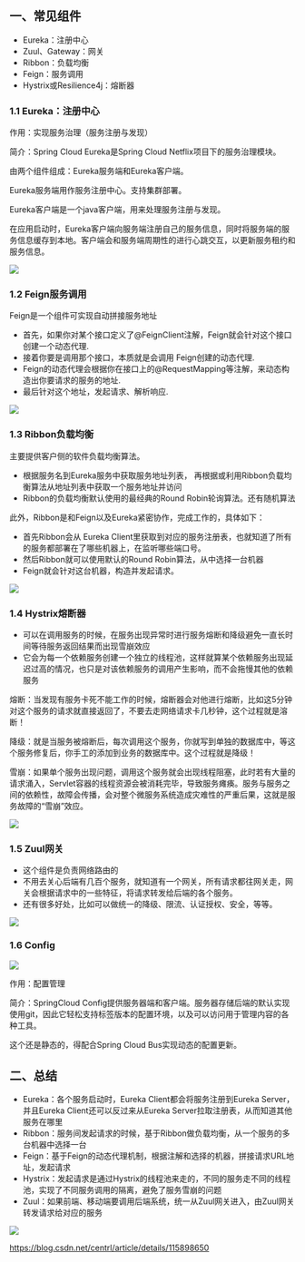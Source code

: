 ## 一、常见组件
* Eureka：注册中心
* Zuul、Gateway：网关
* Ribbon：负载均衡
* Feign：服务调用
* Hystrix或Resilience4j：熔断器
### 1.1 Eureka：注册中心
作用：实现服务治理（服务注册与发现）

简介：Spring Cloud Eureka是Spring Cloud Netflix项目下的服务治理模块。

由两个组件组成：Eureka服务端和Eureka客户端。

Eureka服务端用作服务注册中心。支持集群部署。

Eureka客户端是一个java客户端，用来处理服务注册与发现。

在应用启动时，Eureka客户端向服务端注册自己的服务信息，同时将服务端的服务信息缓存到本地。客户端会和服务端周期性的进行心跳交互，以更新服务租约和服务信息。

![](./images/eureka注册中心.jpg)

### 1.2 Feign服务调用
Feign是一个组件可实现自动拼接服务地址

* 首先，如果你对某个接口定义了@FeignClient注解，Feign就会针对这个接口创建一个动态代理.
* 接着你要是调用那个接口，本质就是会调用 Feign创建的动态代理.
* Feign的动态代理会根据你在接口上的@RequestMapping等注解，来动态构造出你要请求的服务的地址.
* 最后针对这个地址，发起请求、解析响应.

![](./images/frign调用解析.jpg)

### 1.3 Ribbon负载均衡
主要提供客户侧的软件负载均衡算法。

* 根据服务名到Eureka服务中获取服务地址列表， 再根据或利用Ribbon负载均衡算法从地址列表中获取一个服务地址并访问
* Ribbon的负载均衡默认使用的最经典的Round Robin轮询算法。还有随机算法

此外，Ribbon是和Feign以及Eureka紧密协作，完成工作的，具体如下：

* 首先Ribbon会从 Eureka Client里获取到对应的服务注册表，也就知道了所有的服务都部署在了哪些机器上，在监听哪些端口号。
* 然后Ribbon就可以使用默认的Round Robin算法，从中选择一台机器
* Feign就会针对这台机器，构造并发起请求。

![](./images/Ribbon调用过程.jpg)

### 1.4 Hystrix熔断器
* 可以在调用服务的时候，在服务出现异常时进行服务熔断和降级避免一直长时间等待服务返回结果而出现雪崩效应
* 它会为每一个依赖服务创建一个独立的线程池，这样就算某个依赖服务出现延迟过高的情况，也只是对该依赖服务的调用产生影响，而不会拖慢其他的依赖服务

熔断：当发现有服务卡死不能工作的时候，熔断器会对他进行熔断，比如这5分钟对这个服务的请求就直接返回了，不要去走网络请求卡几秒钟，这个过程就是溶断！

降级：就是当服务被熔断后，每次调用这个服务，你就写到单独的数据库中，等这个服务修复后，你手工的添加到业务的数据库中。这个过程就是降级！

雪崩：如果单个服务出现问题，调用这个服务就会出现线程阻塞，此时若有大量的请求涌入，Servlet容器的线程资源会被消耗完毕，导致服务瘫痪。服务与服务之间的依赖性，故障会传播，会对整个微服务系统造成灾难性的严重后果，这就是服务故障的“雪崩”效应。

![](./images/Hystrix处理.jpg)

### 1.5 Zuul网关
* 这个组件是负责网络路由的
* 不用去关心后端有几百个服务，就知道有一个网关，所有请求都往网关走，网关会根据请求中的一些特征，将请求转发给后端的各个服务。
* 还有很多好处，比如可以做统一的降级、限流、认证授权、安全，等等。

![](./images/网关zuul.jpg)

### 1.6 Config
![](./images/config.jpg)

作用：配置管理

简介：SpringCloud Config提供服务器端和客户端。服务器存储后端的默认实现使用git，因此它轻松支持标签版本的配置环境，以及可以访问用于管理内容的各种工具。

这个还是静态的，得配合Spring Cloud Bus实现动态的配置更新。

## 二、总结
* Eureka：各个服务启动时，Eureka Client都会将服务注册到Eureka Server，并且Eureka Client还可以反过来从Eureka Server拉取注册表，从而知道其他服务在哪里
* Ribbon：服务间发起请求的时候，基于Ribbon做负载均衡，从一个服务的多台机器中选择一台
* Feign：基于Feign的动态代理机制，根据注解和选择的机器，拼接请求URL地址，发起请求
* Hystrix：发起请求是通过Hystrix的线程池来走的，不同的服务走不同的线程池，实现了不同服务调用的隔离，避免了服务雪崩的问题
* Zuul：如果前端、移动端要调用后端系统，统一从Zuul网关进入，由Zuul网关转发请求给对应的服务

![](./images/常用组件总结架构图.jpg)

https://blog.csdn.net/centrl/article/details/115898650